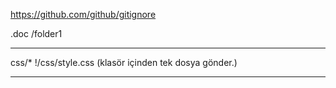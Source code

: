 https://github.com/github/gitignore

.doc
/folder1

----

css/*
!/css/style.css
(klasör içinden tek dosya gönder.)

---

